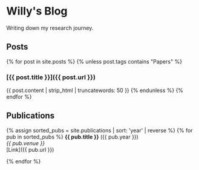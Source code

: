 # Willy's Blog

Writing down my research journey.

## Posts

{% for post in site.posts %}
{% unless post.tags contains "Papers" %}
### [{{ post.title }}]({{ post.url }})
{{ post.content | strip_html | truncatewords: 50 }}
{% endunless %}
{% endfor %}

## Publications

{% assign sorted_pubs = site.publications | sort: 'year' | reverse %}
{% for pub in sorted_pubs %}
**{{ pub.title }}** ({{ pub.year }})  
*{{ pub.venue }}*  
[Link]({{ pub.url }})

{% endfor %}
